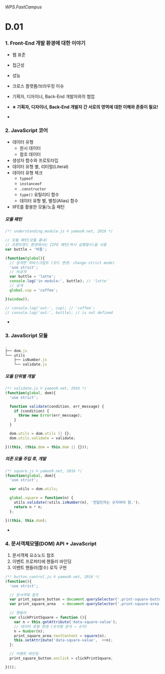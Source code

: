 ###### WPS.FastCampus

# D.01

### 1. Front-End 개발 환경에 대한 이야기

- 웹 표준
- 접근성
- 성능
- 크로스 플랫폼/브라우징 이슈
- 기획자, 디자이너, Back-End 개발자와의 협업
- __※ 기획자, 디자이너, Back-End 개발자 간 서로의 영역에 대한 이해와 존중이 필요!__

-

### 2. JavaScript 코어

- 데이터 유형
  - 원시 데이터
  - 참조 데이터
- 생성자 함수와 프로토타입
- 데이터 유형 별, 리터럴(Literal)
- 데이터 유형 체크
  - `typeof`
  - `instanceof`
  - `.constructor`
  - `type()` 유틸리티 함수
  - 데이터 유형 별, 별칭(Alias) 함수
- IIFE를 활용한 모듈/노출 패턴

##### 모듈 패턴

```js
/*! understanding_module.js © yamoo9.net, 2016 */

// 모듈 패턴(모듈 흉내)
// 프론트엔드 환경에서는 IIFE 패턴(즉시 실행함수)을 사용
var buttle = '버틀';

(function(global){
  // 엄격한 자바스크립트 (모드 변경: change strict mode)
  'use strict';
  // 비공개
  var buttle = 'latte';
  console.log('in module:', buttle); // 'latte'
  // 공개
  global.cup = 'coffee';

}(window));

// console.log('out:', cup); // 'coffee';
// console.log('out:', buttle); // is not defined
```

-

### 3. JavaScript 모듈

```js
.
├── dom.js
└── utils
    ├── isNumber.js
    └── validate.js
```

##### 모듈 단위별 개발

```js
/*! validate.js © yamoo9.net, 2016 */
(function(global, dom){
  'use strict';

  function validate(condition, err_message) {
    if (condition) {
      throw new Error(err_message);
    }
  }

  dom.utils = dom.utils || {};
  dom.utils.validate = validate;

})(this, (this.dom = this.dom || {}));
```

##### 의존 모듈 주입 후, 개발

```js
/*! square.js © yamoo9.net, 2016 */
(function(global, dom){
  'use strict';

  var utils = dom.utils;

  global.square = function(n) {
    utils.validate(!utils.isNumber(n), '전달인자는 숫자여야 함.');
    return n * n;
  };

})(this, this.dom);
```

-

### 4. 문서객체모델(DOM) API + JavaScript

1. 문서객체 요소노드 참조
1. 이벤트 프로퍼티에 핸들러 바인딩
1. 이벤트 핸들러(함수) 로직 구현

```js
/*! button.control.js © yamoo9.net, 2016 */
(function(){
  'use strict';

  // 문서객체 참조
  var print_square_button = document.querySelector('.print-square-button');
  var print_square_area   = document.querySelector('.print-square-area');

  // 핸들러
  var clickPrintSquare = function (){
    var n = this.getAttribute('data-square-value');
    // 데이터 유형 변경 (숫자형 문자 → 숫자)
    n = Number(n);
    print_square_area.textContent = square(n);
    this.setAttribute('data-square-value',  ++n);
  };

  // 이벤트 바인딩
  print_square_button.onclick = clickPrintSquare;

}());
```